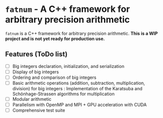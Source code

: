 # `fatnum` - A C++ framework for arbitrary precision arithmetic

`fatnum` is a C++ framework for arbitrary precision arithmetic. **This is a WIP project and is not yet ready for production use.**

## Features (ToDo list)

- [ ] Big integers declaration, initialization, and serialization
- [ ] Display of big integers
- [ ] Ordering and comparison of big integers
- [ ] Basic arithmetic operations (addition, subtraction, multiplication, division) for big integers : Implementation of the Karatsuba and Schönhage-Strassen algorithms for multiplication
- [ ] Modular arithmetic
- [ ] Parallelism with OpenMP and MPI + GPU acceleration with CUDA
- [ ] Comprehensive test suite